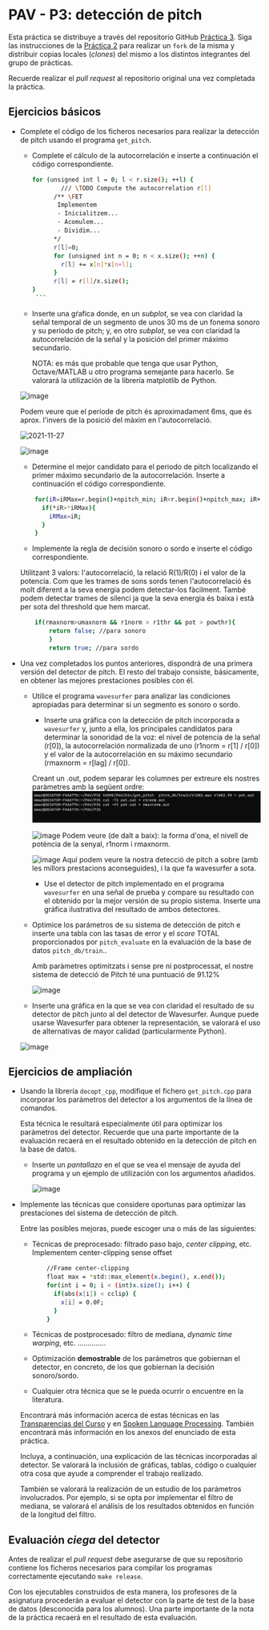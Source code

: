PAV - P3: detección de pitch
============================

Esta práctica se distribuye a través del repositorio GitHub [Práctica 3](https://github.com/albino-pav/P3).
Siga las instrucciones de la [Práctica 2](https://github.com/albino-pav/P2) para realizar un `fork` de la
misma y distribuir copias locales (*clones*) del mismo a los distintos integrantes del grupo de prácticas.

Recuerde realizar el *pull request* al repositorio original una vez completada la práctica.

Ejercicios básicos
------------------

- Complete el código de los ficheros necesarios para realizar la detección de pitch usando el programa
  `get_pitch`.

   * Complete el cálculo de la autocorrelación e inserte a continuación el código correspondiente.
	    ```.sh
		for (unsigned int l = 0; l < r.size(); ++l) {
		  		/// \TODO Compute the autocorrelation r[l]
		      /** \FET 
		       Implementem        
		       - Inicialitzem...
		       - Acomulem...
		       - Dividim... 
		      */
		      r[l]=0;
		      for (unsigned int n = 0; n < x.size(); ++n) {
		        r[l] += x[n]*x[n+l];
		      }
		      r[l] = r[l]/x.size();
		}
	     ```
   * Inserte una gŕafica donde, en un *subplot*, se vea con claridad la señal temporal de un segmento de
     unos 30 ms de un fonema sonoro y su periodo de pitch; y, en otro *subplot*, se vea con claridad la
	 autocorrelación de la señal y la posición del primer máximo secundario.

	 NOTA: es más que probable que tenga que usar Python, Octave/MATLAB u otro programa semejante para
	 hacerlo. Se valorará la utilización de la librería matplotlib de Python.

    ![image](https://user-images.githubusercontent.com/92537816/143685646-4dfd0eff-d162-4186-bd46-c6e5e79b2daf.png)
    
    Podem veure que el període de pitch és aproximadament 6ms, que és aprox. l'invers de la posició del màxim en l'autocorrelació.
        
    <img width="68" alt="2021-11-27" src="https://user-images.githubusercontent.com/92537816/143686131-6043852c-79db-4c3e-b2ba-85c9d35dfa29.png">
    
    ![image](https://user-images.githubusercontent.com/92537816/144066736-f531fddb-0398-49b2-951e-9a7ca0720c8f.png)

   * Determine el mejor candidato para el periodo de pitch localizando el primer máximo secundario de la
     autocorrelación. Inserte a continuación el código correspondiente.

	```.sh
	    for(iR=iRMax=r.begin()+npitch_min; iR<r.begin()+npitch_max; iR++){
	      if(*iR>*iRMax){
	        iRMax=iR;
	      }
	    }
 	```

   * Implemente la regla de decisión sonoro o sordo e inserte el código correspondiente.
   
   Utilitzant 3 valors: l'autocorrelació, la relació R(1)/R(0) i el valor de la potencia.
   Com que les trames de sons sords tenen l'autocorrelació és molt diferent a la seva energia podem detectar-los fàcilment. També podem detectar trames de silenci ja que la seva energia és baixa i està per sota del threshold que hem marcat.
   	```.sh
	    if(rmaxnorm>umaxnorm && r1norm > r1thr && pot > powthr){
      		return false; //para sonoro
            }
    		return true; //para sordo
 	```
    

- Una vez completados los puntos anteriores, dispondrá de una primera versión del detector de pitch. El 
  resto del trabajo consiste, básicamente, en obtener las mejores prestaciones posibles con él.

  * Utilice el programa `wavesurfer` para analizar las condiciones apropiadas para determinar si un
    segmento es sonoro o sordo. 
	
	  - Inserte una gráfica con la detección de pitch incorporada a `wavesurfer` y, junto a ella, los 
	    principales candidatos para determinar la sonoridad de la voz: el nivel de potencia de la señal
		(r[0]), la autocorrelación normalizada de uno (r1norm = r[1] / r[0]) y el valor de la
		autocorrelación en su máximo secundario (rmaxnorm = r[lag] / r[0]).
		
	Creant un .out, podem separar les columnes per extreure els nostres paràmetres amb la següent ordre:
	![Alt text](image-2.png)

	![image](https://user-images.githubusercontent.com/92537816/144089248-e9f07c9b-dd7b-47a5-9137-426781c9be8b.png)
	Podem veure (de dalt a baix): la forma d'ona, el nivell de potència de la senyal, r1norm i rmaxnorm.		

	![image](https://user-images.githubusercontent.com/92537816/144092111-8d295d17-768c-4571-b6a4-9f58c14b8e68.png)
	Aquí podem veure la nostra detecció de pitch a sobre (amb les millors prestacions aconseguides), i la que fa wavesurfer a sota.

      - Use el detector de pitch implementado en el programa `wavesurfer` en una señal de prueba y compare
	    su resultado con el obtenido por la mejor versión de su propio sistema.  Inserte una gráfica
		ilustrativa del resultado de ambos detectores.
  
  * Optimice los parámetros de su sistema de detección de pitch e inserte una tabla con las tasas de error
    y el *score* TOTAL proporcionados por `pitch_evaluate` en la evaluación de la base de datos 
	`pitch_db/train`..
	
	Amb paràmetres optimitzats i sense pre ni postprocessat, el nostre sistema de detecció de Pitch té una puntuació de 91.12%
	
	![image](https://github.com/Omarouda99/P3/assets/99822243/20b603c4-430b-41cb-9e0d-f4fdad3f4726)


   * Inserte una gráfica en la que se vea con claridad el resultado de su detector de pitch junto al del
     detector de Wavesurfer. Aunque puede usarse Wavesurfer para obtener la representación, se valorará
	 el uso de alternativas de mayor calidad (particularmente Python).
   	
	![image](https://user-images.githubusercontent.com/92537816/144068860-582dd19c-9bde-40c0-a47a-fec567f80941.png)

Ejercicios de ampliación
------------------------

- Usando la librería `docopt_cpp`, modifique el fichero `get_pitch.cpp` para incorporar los parámetros del
  detector a los argumentos de la línea de comandos.
  
  Esta técnica le resultará especialmente útil para optimizar los parámetros del detector. Recuerde que
  una parte importante de la evaluación recaerá en el resultado obtenido en la detección de pitch en la
  base de datos.

  * Inserte un *pantallazo* en el que se vea el mensaje de ayuda del programa y un ejemplo de utilización
    con los argumentos añadidos.
    
    ![image](https://github.com/Omarouda99/P3/assets/99822243/53d022f6-8172-4ca8-87d0-e90583e2b969)

   

- Implemente las técnicas que considere oportunas para optimizar las prestaciones del sistema de detección
  de pitch.

  Entre las posibles mejoras, puede escoger una o más de las siguientes:

  * Técnicas de preprocesado: filtrado paso bajo, *center clipping*, etc.
	Implementem center-clipping sense offset
 	```.sh
	    //Frame center-clipping
	    float max = *std::max_element(x.begin(), x.end());
	    for(int i = 0; i < (int)x.size(); i++) {
	      if(abs(x[i]) < cclip) {
	        x[i] = 0.0F;
	      }
	    }
 	```

  * Técnicas de postprocesado: filtro de mediana, *dynamic time warping*, etc.
   ..............
  * Optimización **demostrable** de los parámetros que gobiernan el detector, en concreto, de los que
    gobiernan la decisión sonoro/sordo.
  * Cualquier otra técnica que se le pueda ocurrir o encuentre en la literatura.

  Encontrará más información acerca de estas técnicas en las [Transparencias del Curso](https://atenea.upc.edu/pluginfile.php/2908770/mod_resource/content/3/2b_PS%20Techniques.pdf)
  y en [Spoken Language Processing](https://discovery.upc.edu/iii/encore/record/C__Rb1233593?lang=cat).
  También encontrará más información en los anexos del enunciado de esta práctica.

  Incluya, a continuación, una explicación de las técnicas incorporadas al detector. Se valorará la
  inclusión de gráficas, tablas, código o cualquier otra cosa que ayude a comprender el trabajo realizado.

  También se valorará la realización de un estudio de los parámetros involucrados. Por ejemplo, si se opta
  por implementar el filtro de mediana, se valorará el análisis de los resultados obtenidos en función de
  la longitud del filtro.
   

Evaluación *ciega* del detector
-------------------------------

Antes de realizar el *pull request* debe asegurarse de que su repositorio contiene los ficheros necesarios
para compilar los programas correctamente ejecutando `make release`.

Con los ejecutables construidos de esta manera, los profesores de la asignatura procederán a evaluar el
detector con la parte de test de la base de datos (desconocida para los alumnos). Una parte importante de
la nota de la práctica recaerá en el resultado de esta evaluación.
